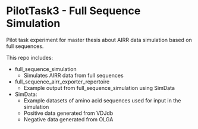 # PilotTask3 - Full Sequence Simulation

Pilot task experiment for master thesis about AIRR data simulation based on full sequences. 

This repo includes:

- full_sequence_simulation
  - Simulates AIRR data from full sequences
- full_sequence_airr_exporter_repertoire
  - Example output from full_sequence_simulation using SimData
- SimData:
  - Example datasets of amino acid sequences used for input in the simulation
  - Positive data generated from VDJdb
  - Negative data generated from OLGA
